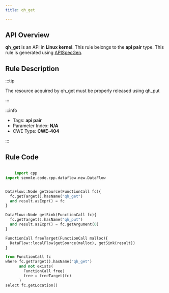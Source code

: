 ```yaml
---
title: qh_get

---
```



## API Overview
**qh_get** is an API in **Linux kernel**. This rule belongs to the **api pair** type. This rule is generated using [APISpecGen](../../tools/APISpecGen).
## Rule Description

:::tip

The resource acquired by qh_get must be properly released using qh_put

:::

:::info

- Tags: **api pair**
- Parameter Index: **N/A**
- CWE Type: **CWE-404**

:::

## Rule Code
```python

    import cpp
import semmle.code.cpp.dataflow.new.DataFlow


DataFlow::Node getSource(FunctionCall fc){
  fc.getTarget().hasName("qh_get")
  and result.asExpr() = fc
}

DataFlow::Node getSink(FunctionCall fc){
  fc.getTarget().hasName("qh_put")
  and result.asExpr() = fc.getArgument(0)
}

FunctionCall freeTarget(FunctionCall malloc){
  DataFlow::localFlow(getSource(malloc), getSink(result))
}

from FunctionCall fc
where fc.getTarget().hasName("qh_get")
      and not exists(
        FunctionCall free| 
        free = freeTarget(fc)
      )
select fc.getLocation()

    
```